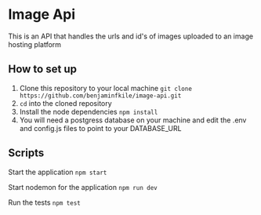 # Image Api

This is an API that handles the urls and id's of images uploaded to an image hosting platform

## How to set up

1. Clone this repository to your local machine `git clone https://github.com/benjaminfkile/image-api.git`
2. `cd` into the cloned repository
3. Install the node dependencies `npm install`
4. You will need a postgress database on your machine and edit the .env and config.js files to point to your DATABASE_URL

## Scripts

Start the application `npm start`

Start nodemon for the application `npm run dev`

Run the tests `npm test`


